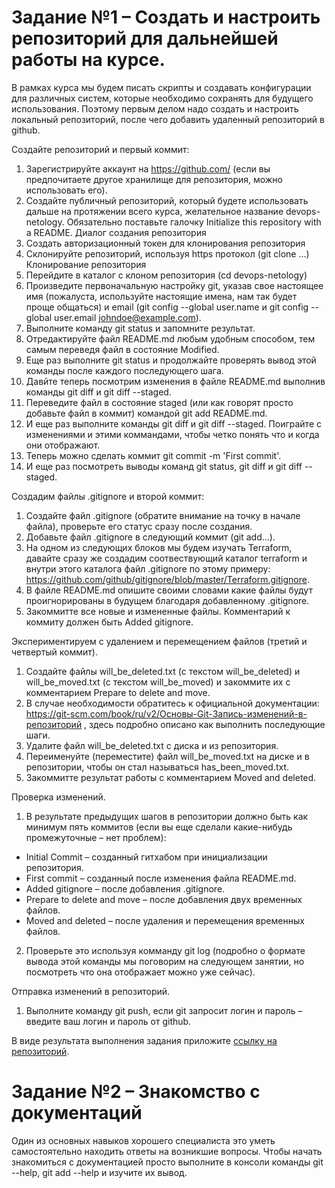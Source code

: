 #  Задание №1 – Создать и настроить репозиторий для дальнейшей работы на курсе.
В рамках курса мы будем писать скрипты и создавать конфигурации для различных систем, которые необходимо сохранять для будущего использования. Поэтому первым делом надо создать и настроить локальный репозиторий, после чего добавить удаленный репозиторий в github.

Создайте репозиторий и первый коммит:

1. Зарегистрируйте аккаунт на https://github.com/ (если вы предпочитаете другое хранилище для репозитория, можно использовать его).
2. Создайте публичный репозиторий, который будете использовать дальше на протяжении всего курса, желательное название devops-netology. Обязательно поставьте галочку Initialize this repository with a README. Диалог создания репозитория
3. Создать авторизационный токен для клонирования репозитория
4. Склонируйте репозиторий, используя https протокол (git clone ...) Клонирование репозитория
5. Перейдите в каталог с клоном репозитория (cd devops-netology)
6. Произведите первоначальную настройку git, указав свое настоящее имя (пожалуста, используйте настоящие имена, нам так будет проще общаться) и email (git config --global user.name и git config --global user.email johndoe@example.com).
7. Выполните команду git status и запомните результат.
8. Отредактируйте файл README.md любым удобным способом, тем самым переведя файл в состояние Modified.
9. Еще раз выполните git status и продолжайте проверять вывод этой команды после каждого последующего шага.
10. Давйте теперь посмотрим изменения в файле README.md выполнив команды git diff и git diff --staged.
11. Переведите файл в состояние staged (или как говорят просто добавьте файл в коммит) командой git add README.md.
12. И еще раз выполните команды git diff и git diff --staged. Поиграйте с изменениями и этими коммандами, чтобы четко понять что и когда они отображают.
13. Теперь можно сделать коммит git commit -m 'First commit'.
14. И еще раз посмотреть выводы команд git status, git diff и git diff --staged.

Создадим файлы .gitignore и второй коммит:

1. Создайте файл .gitignore (обратите внимание на точку в начале файла), проверьте его статус сразу после создания.
2. Добавьте файл .gitignore в следующий коммит (git add...).
3. На одном из следующих блоков мы будем изучать Terraform, давайте сразу же создадим соотвествующий каталог terraform и внутри этого каталога файл .gitignore по этому примеру: https://github.com/github/gitignore/blob/master/Terraform.gitignore.
4. В файле README.md опишите своими словами какие файлы будут проигнорированы в будущем благодаря добавленному .gitignore.
5. Закоммитте все новые и измененные файлы. Комментарий к коммиту должен быть Added gitignore.

Экспериментируем с удалением и перемещением файлов (третий и четвертый коммит).

1. Создайте файлы will_be_deleted.txt (с текстом will_be_deleted) и will_be_moved.txt (с текстом will_be_moved) и закоммите их с комментарием Prepare to delete and move.
2. В случае необходимости обратитесь к официальной документации: https://git-scm.com/book/ru/v2/Основы-Git-Запись-изменений-в-репозиторий , здесь подробно описано как выполнить последующие шаги.
3. Удалите файл will_be_deleted.txt с диска и из репозитория.
4. Переименуйте (переместите) файл will_be_moved.txt на диске и в репозитории, чтобы он стал называться has_been_moved.txt.
5. Закоммитте результат работы с комментарием Moved and deleted.

Проверка изменений.

1. В результате предыдущих шагов в репозитории должно быть как минимум пять коммитов (если вы еще сделали какие-нибудь промежуточные – нет проблем):
- Initial Commit – созданный гитхабом при инициализации репозитория.
- First commit – созданный после изменения файла README.md.
- Added gitignore – после добавления .gitignore.
- Prepare to delete and move – после добавления двух временных файлов.
- Moved and deleted – после удаления и перемещения временных файлов.
2. Проверьте это используя комманду git log (подробно о формате вывода этой команды мы поговорим на следующем занятии, но посмотреть что она отображает можно уже сейчас).

Отправка изменений в репозиторий.

1. Выполните команду git push, если git запросит логин и пароль – введите ваш логин и пароль от github.

В виде результата выполнения задания приложите [ссылку на репозиторий](https://github.com/sisipka/devops-netology).

#  Задание №2 – Знакомство с документаций
Один из основных навыков хорошего специалиста это уметь самостоятельно находить ответы на возникшие вопросы. Чтобы начать знакомиться с документацией просто выполните в консоли команды git --help, git add --help и изучите их вывод.